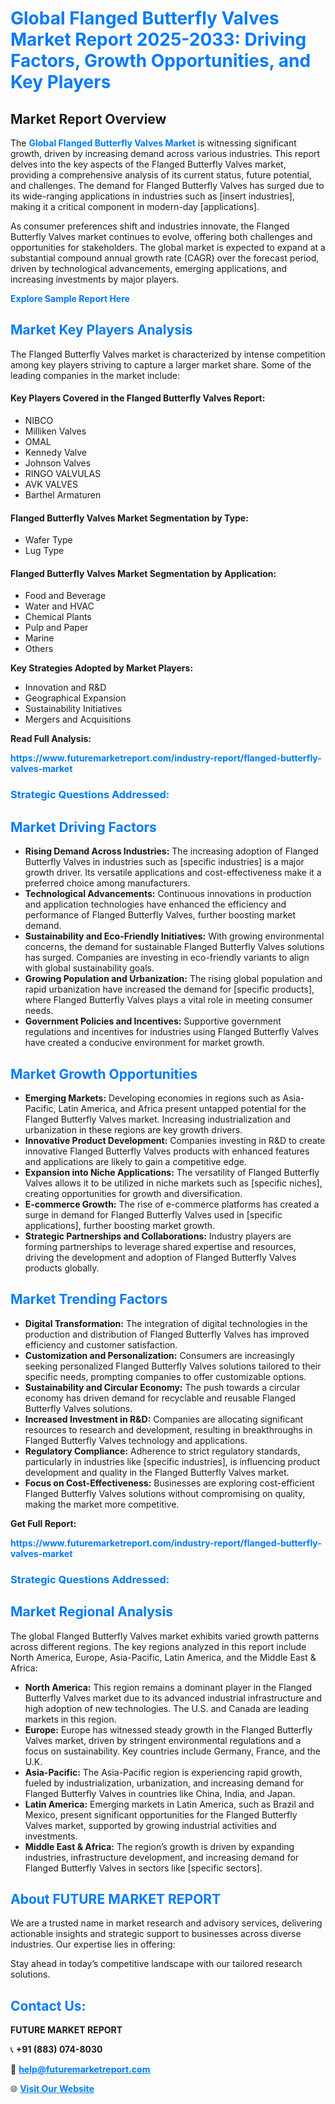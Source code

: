 <h1 style="color: #007BFF;">Global Flanged Butterfly Valves Market Report 2025-2033: Driving Factors, Growth Opportunities, and Key Players</h1>

<section id="overview">
<h2>Market Report Overview</h2>
<p>The <a href="https://www.futuremarketreport.com/industry-report/flanged-butterfly-valves-market" style="color: #007BFF; text-decoration: none;"><strong>Global Flanged Butterfly Valves Market</strong></a> is witnessing significant growth, driven by increasing demand across various industries. This report delves into the key aspects of the Flanged Butterfly Valves market, providing a comprehensive analysis of its current status, future potential, and challenges. The demand for Flanged Butterfly Valves has surged due to its wide-ranging applications in industries such as [insert industries], making it a critical component in modern-day [applications].</p>
<p>As consumer preferences shift and industries innovate, the Flanged Butterfly Valves market continues to evolve, offering both challenges and opportunities for stakeholders. The global market is expected to expand at a substantial compound annual growth rate (CAGR) over the forecast period, driven by technological advancements, emerging applications, and increasing investments by major players.</p>
</section>

<section id="overview">
<p><a href="https://www.futuremarketreport.com/request-sample/reportId=92464" style="color: #007BFF; text-decoration: none;"><strong>Explore Sample Report Here</strong></a></p>
</section>

<section id="key-players">
<h2 style="color: #007BFF;">Market Key Players Analysis</h2>
<p>The Flanged Butterfly Valves market is characterized by intense competition among key players striving to capture a larger market share. Some of the leading companies in the market include:</p>
<h4>Key Players Covered in the Flanged Butterfly Valves Report:</h4>
<ul><li>NIBCO</li><li>Milliken Valves</li><li>OMAL</li><li>Kennedy Valve</li><li>Johnson Valves</li><li>RINGO VALVULAS</li><li>AVK VALVES</li><li>Barthel Armaturen</li></ul>
<h4>Flanged Butterfly Valves Market Segmentation by Type:</h4>
<ul><li>Wafer Type</li><li>Lug Type</li></ul>

<h4>Flanged Butterfly Valves Market Segmentation by Application:</h4>
<ul><li>Food and Beverage</li><li>Water and HVAC</li><li>Chemical Plants</li><li>Pulp and Paper</li><li>Marine</li><li>Others</li></ul>
<p><strong>Key Strategies Adopted by Market Players:</strong></p>
<ul>
<li>Innovation and R&D</li>
<li>Geographical Expansion</li>
<li>Sustainability Initiatives</li>
<li>Mergers and Acquisitions</li>
</ul>
</section>

<section>
<p><strong>Read Full Analysis: </strong></p><a href="https://www.futuremarketreport.com/industry-report/flanged-butterfly-valves-market" style="color: #007BFF; text-decoration: none;"><strong>https://www.futuremarketreport.com/industry-report/flanged-butterfly-valves-market</strong></a>
<h3 style="color: #007BFF;">Strategic Questions Addressed:</h3>
</section>

<section id="driving-factors">
<h2 style="color: #007BFF;">Market Driving Factors</h2>
<ul>
<li><strong>Rising Demand Across Industries:</strong> The increasing adoption of Flanged Butterfly Valves in industries such as [specific industries] is a major growth driver. Its versatile applications and cost-effectiveness make it a preferred choice among manufacturers.</li>
<li><strong>Technological Advancements:</strong> Continuous innovations in production and application technologies have enhanced the efficiency and performance of Flanged Butterfly Valves, further boosting market demand.</li>
<li><strong>Sustainability and Eco-Friendly Initiatives:</strong> With growing environmental concerns, the demand for sustainable Flanged Butterfly Valves solutions has surged. Companies are investing in eco-friendly variants to align with global sustainability goals.</li>
<li><strong>Growing Population and Urbanization:</strong> The rising global population and rapid urbanization have increased the demand for [specific products], where Flanged Butterfly Valves plays a vital role in meeting consumer needs.</li>
<li><strong>Government Policies and Incentives:</strong> Supportive government regulations and incentives for industries using Flanged Butterfly Valves have created a conducive environment for market growth.</li>
</ul>
</section>

<section id="growth-opportunities">
<h2 style="color: #007BFF;">Market Growth Opportunities</h2>
<ul>
<li><strong>Emerging Markets:</strong> Developing economies in regions such as Asia-Pacific, Latin America, and Africa present untapped potential for the Flanged Butterfly Valves market. Increasing industrialization and urbanization in these regions are key growth drivers.</li>
<li><strong>Innovative Product Development:</strong> Companies investing in R&D to create innovative Flanged Butterfly Valves products with enhanced features and applications are likely to gain a competitive edge.</li>
<li><strong>Expansion into Niche Applications:</strong> The versatility of Flanged Butterfly Valves allows it to be utilized in niche markets such as [specific niches], creating opportunities for growth and diversification.</li>
<li><strong>E-commerce Growth:</strong> The rise of e-commerce platforms has created a surge in demand for Flanged Butterfly Valves used in [specific applications], further boosting market growth.</li>
<li><strong>Strategic Partnerships and Collaborations:</strong> Industry players are forming partnerships to leverage shared expertise and resources, driving the development and adoption of Flanged Butterfly Valves products globally.</li>
</ul>
</section>

<section id="trending-factors">
<h2 style="color: #007BFF;">Market Trending Factors</h2>
<ul>
<li><strong>Digital Transformation:</strong> The integration of digital technologies in the production and distribution of Flanged Butterfly Valves has improved efficiency and customer satisfaction.</li>
<li><strong>Customization and Personalization:</strong> Consumers are increasingly seeking personalized Flanged Butterfly Valves solutions tailored to their specific needs, prompting companies to offer customizable options.</li>
<li><strong>Sustainability and Circular Economy:</strong> The push towards a circular economy has driven demand for recyclable and reusable Flanged Butterfly Valves solutions.</li>
<li><strong>Increased Investment in R&D:</strong> Companies are allocating significant resources to research and development, resulting in breakthroughs in Flanged Butterfly Valves technology and applications.</li>
<li><strong>Regulatory Compliance:</strong> Adherence to strict regulatory standards, particularly in industries like [specific industries], is influencing product development and quality in the Flanged Butterfly Valves market.</li>
<li><strong>Focus on Cost-Effectiveness:</strong> Businesses are exploring cost-efficient Flanged Butterfly Valves solutions without compromising on quality, making the market more competitive.</li>
</ul>
</section>

<section>
<p><strong>Get Full Report: </strong></p><a href="https://www.futuremarketreport.com/industry-report/flanged-butterfly-valves-market" style="color: #007BFF; text-decoration: none;"><strong>https://www.futuremarketreport.com/industry-report/flanged-butterfly-valves-market</strong></a>
<h3 style="color: #007BFF;">Strategic Questions Addressed:</h3>
</section>


<section id="regional-analysis">
<h2 style="color: #007BFF;">Market Regional Analysis</h2>
<p>The global Flanged Butterfly Valves market exhibits varied growth patterns across different regions. The key regions analyzed in this report include North America, Europe, Asia-Pacific, Latin America, and the Middle East & Africa:</p>
<ul>
<li><strong>North America:</strong> This region remains a dominant player in the Flanged Butterfly Valves market due to its advanced industrial infrastructure and high adoption of new technologies. The U.S. and Canada are leading markets in this region.</li>
<li><strong>Europe:</strong> Europe has witnessed steady growth in the Flanged Butterfly Valves market, driven by stringent environmental regulations and a focus on sustainability. Key countries include Germany, France, and the U.K.</li>
<li><strong>Asia-Pacific:</strong> The Asia-Pacific region is experiencing rapid growth, fueled by industrialization, urbanization, and increasing demand for Flanged Butterfly Valves in countries like China, India, and Japan.</li>
<li><strong>Latin America:</strong> Emerging markets in Latin America, such as Brazil and Mexico, present significant opportunities for the Flanged Butterfly Valves market, supported by growing industrial activities and investments.</li>
<li><strong>Middle East & Africa:</strong> The region’s growth is driven by expanding industries, infrastructure development, and increasing demand for Flanged Butterfly Valves in sectors like [specific sectors].</li>
</ul>
</section>

<footer>
<h2 style="color: #007BFF;">About FUTURE MARKET REPORT</h2>
<p>We are a trusted name in market research and advisory services, delivering actionable insights and strategic support to businesses across diverse industries. Our expertise lies in offering:</p>

<p>Stay ahead in today’s competitive landscape with our tailored research solutions.</p>

<h2 style="color: #007BFF;">Contact Us:</h2>
<p><strong>FUTURE MARKET REPORT</strong></p>
<p>📞 <strong>+91 (883) 074-8030</strong></p>
<p>📧 <strong><a href="mailto:help@futuremarketreport.com" style="color: #007BFF;">help@futuremarketreport.com</a></strong></p>
<p>🌐 <strong><a href="https://www.futuremarketreport.com/" style="color: #007BFF;">Visit Our Website</a></strong></p>
</footer>